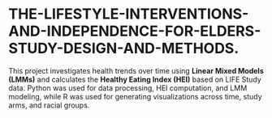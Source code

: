 # THE-LIFESTYLE-INTERVENTIONS-AND-INDEPENDENCE-FOR-ELDERS-STUDY-DESIGN-AND-METHODS.
This project investigates health trends over time using **Linear Mixed Models (LMMs)** and calculates the **Healthy Eating Index (HEI)** based on LIFE Study data. Python was used for data processing, HEI computation, and LMM modeling, while R was used for generating visualizations across time, study arms, and racial groups.
